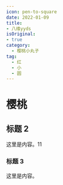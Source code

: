 ```yaml
---
icon: pen-to-square
date: 2022-01-09
title:
- 八维yyds 
isOriginal:
- true 
category:
  - 樱桃小丸子
tag:
  - 红
  - 小
  - 圆
---
```


# 樱桃

## 标题 2

这里是内容。11

### 标题 3

这里是内容。
